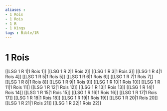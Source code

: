 ```yaml
---
aliases : 
- 1 Rois
- 1 Rois
- 1 R
- 1 Kings
tags : Bible/1R
---
```


# 1 Rois

[[LSG 1 R 1|1 Rois 1]]
[[LSG 1 R 2|1 Rois 2]]
[[LSG 1 R 3|1 Rois 3]]
[[LSG 1 R 4|1 Rois 4]]
[[LSG 1 R 5|1 Rois 5]]
[[LSG 1 R 6|1 Rois 6]]
[[LSG 1 R 7|1 Rois 7]]
[[LSG 1 R 8|1 Rois 8]]
[[LSG 1 R 9|1 Rois 9]]
[[LSG 1 R 10|1 Rois 10]]
[[LSG 1 R 11|1 Rois 11]]
[[LSG 1 R 12|1 Rois 12]]
[[LSG 1 R 13|1 Rois 13]]
[[LSG 1 R 14|1 Rois 14]]
[[LSG 1 R 15|1 Rois 15]]
[[LSG 1 R 16|1 Rois 16]]
[[LSG 1 R 17|1 Rois 17]]
[[LSG 1 R 18|1 Rois 18]]
[[LSG 1 R 19|1 Rois 19]]
[[LSG 1 R 20|1 Rois 20]]
[[LSG 1 R 21|1 Rois 21]]
[[LSG 1 R 22|1 Rois 22]]
